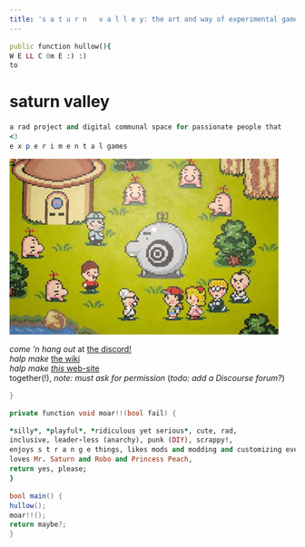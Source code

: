 ```yaml
---
title: 's a t u r n   v a l l e y: the art and way of experimental games'
---
```


<script src="https://cdn.jsdelivr.net/combine/npm/tone@14.7.58,npm/@magenta/music@1.23.1/es6/core.js,npm/focus-visible@5,npm/html-midi-player@1.4.0">
</script>

<midi-player src="https://magenta.github.io/magenta-js/music/demos/melody.mid">
</midi-player>

```ruby
public function hullow(){
W E LL C 0m E :) :)  
to
```
# saturn valley
```ruby
a rad project and digital communal space for passionate people that  
<3  
e x p e r i m e n t a l games  
```  

![](earthbound-mr-saturns.jpg?raw=true)  

  
*come 'n hang out* at [the discord!](https://discord.gg/BsUq9n3)  
*halp make* [the wiki](https://github.com/Rahil627/experimental-game-anarchy/wiki)  
*halp make* [*this* web-site](https://github.com/Rahil627/experimental-game-anarchy/)  
together(!), *note: must ask for permission*
(*todo: add a Discourse forum?*)

```c
}
```

```csharp
private function void moar!!(bool fail) {
```
```ruby
*silly*, *playful*, *ridiculous yet serious*, cute, rad,
inclusive, leader-less (anarchy), punk (DIY), scrappy!,
enjoys s t r a n g e things, likes mods and modding and customizing everything(!),
loves Mr. Saturn and Robo and Princess Peach,
return yes, please;
}
```

```csharp
bool main() {
hullow();
moar!!();
return maybe?;
}
````

